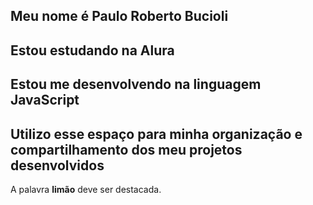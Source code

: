 ## **Meu** nome é Paulo Roberto Bucioli
## Estou estudando na Alura
## Estou me desenvolvendo na linguagem JavaScript
## Utilizo esse espaço para minha organização e compartilhamento dos meu projetos desenvolvidos
A palavra **limão** deve ser destacada.


<!--
**paulobucioli/paulobucioli** is a ✨ _special_ ✨ repository because its `README.md` (this file) appears on your GitHub profile.

Here are some ideas to get you started:

- 🔭 I’m currently working on ...
- 🌱 I’m currently learning ...
- 👯 I’m looking to collaborate on ...
- 🤔 I’m looking for help with ...
- 💬 Ask me about ...
- 📫 How to reach me: ...
- 😄 Pronouns: ...
- ⚡ Fun fact: ...
-->
